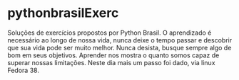 # pythonbrasilExerc
Soluções de exercícios propostos por Python Brasil.
O aprendizado é necessário ao longo de nossa vida, nunca deixe o tempo passar e descobrir que sua vida pode ser muito melhor.
Nunca desista, busque sempre algo de bom em seus objetivos.
Aprender nos mostra o quanto somos capaz de superar nossas limitações.
Neste dia mais um passo foi dado, via linux Fedora 38.

